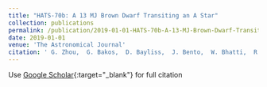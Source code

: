 ```yaml
---
title: "HATS-70b: A 13 MJ Brown Dwarf Transiting an A Star"
collection: publications
permalink: /publication/2019-01-01-HATS-70b-A-13-MJ-Brown-Dwarf-Transiting-an-A-Star
date: 2019-01-01
venue: 'The Astronomical Journal'
citation: ' G. Zhou,  G. Bakos,  D. Bayliss,  J. Bento,  W. Bhatti,  R. Brahm,  Z. Csubry,  N. Espinoza,  J. Hartman,  T. Henning,  A. Jordán,  L. Mancini,  K. Penev,  M. Rabus,  P. Sarkis,  V. Suc,  M. de Val-Borro,  J. Rodriguez,  D. Osip,  L. Kedziora-Chudczer,  J. Bailey,  C. Tinney,  S. Durkan,  J. Lázár,  I. Papp,  P. Sári, &quot;HATS-70b: A 13 MJ Brown Dwarf Transiting an A Star.&quot; The Astronomical Journal, 2019.'
---
```

Use [Google Scholar](https://scholar.google.com/scholar?q=HATS+70b:+A+13+MJ+Brown+Dwarf+Transiting+an+A+Star){:target="_blank"} for full citation